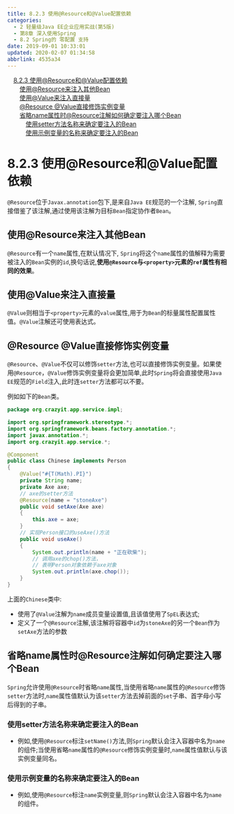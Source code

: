 ```yaml
---
title: 8.2.3 使用@Resource和@Value配置依赖
categories: 
  - 2 轻量级Java EE企业应用实战(第5版)
  - 第8章 深入使用Spring
  - 8.2 Spring的 零配置 支持
date: 2019-09-01 10:33:01
updated: 2020-02-07 01:34:58
abbrlink: 4535a34
---
```

<div id='my_toc'><a href="/JavaReadingNotes/4535a34/#8-2-3-使用-Resource和-Value配置依赖" class="header_1">8.2.3 使用@Resource和@Value配置依赖</a>&nbsp;<br><a href="/JavaReadingNotes/4535a34/#使用-Resource来注入其他Bean" class="header_2">使用@Resource来注入其他Bean</a>&nbsp;<br><a href="/JavaReadingNotes/4535a34/#使用-Value来注入直接量" class="header_2">使用@Value来注入直接量</a>&nbsp;<br><a href="/JavaReadingNotes/4535a34/#-Resource-Value直接修饰实例变量" class="header_2">@Resource @Value直接修饰实例变量</a>&nbsp;<br><a href="/JavaReadingNotes/4535a34/#省略name属性时-Resource注解如何确定要注入哪个Bean" class="header_2">省略name属性时@Resource注解如何确定要注入哪个Bean</a>&nbsp;<br><a href="/JavaReadingNotes/4535a34/#使用setter方法名称来确定要注入的Bean" class="header_3">使用setter方法名称来确定要注入的Bean</a>&nbsp;<br><a href="/JavaReadingNotes/4535a34/#使用示例变量的名称来确定要注入的Bean" class="header_3">使用示例变量的名称来确定要注入的Bean</a>&nbsp;<br></div>
<style>.header_1{margin-left: 1em;}.header_2{margin-left: 2em;}.header_3{margin-left: 3em;}.header_4{margin-left: 4em;}.header_5{margin-left: 5em;}.header_6{margin-left: 6em;}</style>
<!--more-->
<script>if (navigator.platform.search('arm')==-1){document.getElementById('my_toc').style.display = 'none';}var e,p = document.getElementsByTagName('p');while (p.length>0) {e = p[0];e.parentElement.removeChild(e);}</script>

<!--end-->
<!--SSTStart-->
# 8.2.3 使用@Resource和@Value配置依赖 #
`@Resource`位于`Javax.annotation`包下,是来自`Java EE`规范的一个注解, `Spring`直接借鉴了该注解,通过使用该注解为目标`Bean`指定协作者`Bean`。
## 使用@Resource来注入其他Bean ##
`@Resource`有一个`name`属性,在默认情况下, `Spring`将这个`name`属性的值解释为需要被注入的`Bean`实例的`id`,换句话说,**使用`@Resource`与`<property>`元素的`ref`属性有相同的效果**。
## 使用@Value来注入直接量 ##
`@Value`则相当于`<property>`元素的`value`属性,用于为`Bean`的标量属性配置属性值。`@Value`注解还可使用表达式。
## @Resource @Value直接修饰实例变量 ##
`@Resource`、`@Value`不仅可以修饰`setter`方法,也可以直接修饰实例变量。如果使用`@Resource`，`@Value`修饰实例变量将会更加简单,此时`Spring`将会直接使用`Java EE`规范的`Field`注入,此时连`setter`方法都可以不要。

例如如下的`Bean`类。
```java
package org.crazyit.app.service.impl;

import org.springframework.stereotype.*;
import org.springframework.beans.factory.annotation.*;
import javax.annotation.*;
import org.crazyit.app.service.*;

@Component
public class Chinese implements Person
{
    @Value("#{T(Math).PI}")
    private String name;
    private Axe axe;
    // axe的setter方法
    @Resource(name = "stoneAxe")
    public void setAxe(Axe axe)
    {
        this.axe = axe;
    }
    // 实现Person接口的useAxe()方法
    public void useAxe()
    {
        System.out.println(name + "正在砍柴");
        // 调用axe的chop()方法，
        // 表明Person对象依赖于axe对象
        System.out.println(axe.chop());
    }
}
```
上面的`Chinese`类中:
- 使用了`@Value`注解为`name`成员变量设置值,且该值使用了`SpEL`表达式;
- 定义了一个`@Resource`注解,该注解将容器中`id`为`stoneAxe`的另一个`Bean`作为`setAxe`方法的参数

## 省略name属性时@Resource注解如何确定要注入哪个Bean ##
`Spring`允许使用`@Resource`时省略`name`属性,当使用省略`name`属性的`@Resource`修饰`setter`方法时,`name`属性值默认为该`setter`方法去掉前面的`set`子串、首字母小写后得到的子串。
### 使用setter方法名称来确定要注入的Bean ###
- 例如,使用`@Resource`标注`setName()`方法,则`Spring`默认会注入容器中名为`name`的组件;当使用省略`name`属性的`@Resource`修饰实例变量时,`name`属性值默认与该实例变量同名。

### 使用示例变量的名称来确定要注入的Bean ###
- 例如,使用`@Resource`标注`name`实例变量,则`Spring`默认会注入容器中名为`name`的组件。

<!--SSTStop-->

